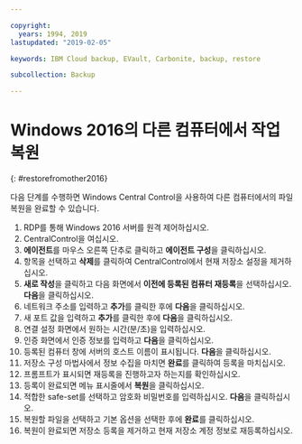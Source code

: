 ```yaml
---

copyright:
  years: 1994, 2019
lastupdated: "2019-02-05"

keywords: IBM Cloud backup, EVault, Carbonite, backup, restore

subcollection: Backup

---
```


# Windows 2016의 다른 컴퓨터에서 작업 복원
{: #restorefromother2016}

다음 단계를 수행하면 Windows Central Control을 사용하여 다른 컴퓨터에서의 파일 복원을 완료할 수 있습니다.

1. RDP를 통해 Windows 2016 서버를 원격 제어하십시오.
2. CentralControl을 여십시오.
3. **에이전트**를 마우스 오른쪽 단추로 클릭하고 **에이전트 구성**을 클릭하십시오.
4. 항목을 선택하고 **삭제**를 클릭하여 CentralControl에서 현재 저장소 설정을 제거하십시오.
5. **새로 작성**을 클릭하고 다음 화면에서 **이전에 등록된 컴퓨터 재등록**을 선택하십시오. **다음**을 클릭하십시오.
6. 네트워크 주소를 입력하고 **추가**를 클릭한 후에 **다음**을 클릭하십시오.
7. 새 포트 값을 입력하고 **추가**를 클릭한 후에 **다음**을 클릭하십시오.
8. 연결 설정 화면에서 원하는 시간(분/초)을 입력하십시오.
9. 인증 화면에서 인증 정보를 입력하고 **다음**을 클릭하십시오.
10. 등록된 컴퓨터 창에 서버의 호스트 이름이 표시됩니다. **다음**을 클릭하십시오.
11.	저장소 구성 마법사에서 정보 수집을 마치면 **완료**를 클릭하여 등록을 마치십시오.
12. 프롬프트가 표시되면 재등록을 진행하고자 하는지를 확인하십시오.
13. 등록이 완료되면 메뉴 표시줄에서 **복원**을 클릭하십시오.
9.	적합한 safe-set를 선택하고 암호화 비밀번호를 입력하십시오. **다음**을 클릭하십시오.
10.	복원할 파일을 선택하고 기본 옵션을 선택한 후에 **완료**를 클릭하십시오.
11.	복원이 완료되면 저장소 등록을 제거하고 현재 저장소 계정 정보로 재등록하십시오.
